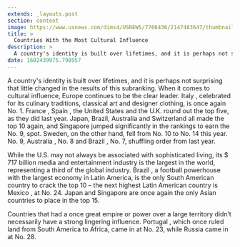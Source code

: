 ```yaml
--- 
extends: _layouts.post 
section: content 
image: https://www.usnews.com/dims4/USNEWS/7766436/2147483647/thumbnail/1280x600/quality/85/?url=http%3A%2F%2Fmedia.beam.usnews.com%2Fa9%2Fa0%2F9c24ac66404fbf1438b8ef4bd5a0%2Fbc18.bucket_culture.jpg 
title: > 
  Countries With the Most Cultural Influence 
description: > 
  A country's identity is built over lifetimes, and it is perhaps not surprising that little changed in the results of this subranking.When it comes to cultural influence, Europe continues to be the clear leader.Japan, Brazil, Australia and Switzerland all made the top 10 again, and Singapore jumped significantly in the rankings to earn the No.Japan and Singapore are once again the only Asian countries to place in the top 15.Countries that had a once great empire or power over a large territory didn’t necessarily have a strong lingering influence. 
date: 1602439975.798957 
--- 
```

A country's identity is built over lifetimes, and it is perhaps not surprising that little changed in the results of this subranking. When it comes to cultural influence, Europe continues to be the clear leader. Italy , celebrated for its culinary traditions, classical art and designer clothing, is once again No. 1. France , Spain , the United States and the U.K. round out the top five, as they did last year. Japan, Brazil, Australia and Switzerland all made the top 10 again, and Singapore jumped significantly in the rankings to earn the No. 9, spot. Sweden, on the other hand, fell from No. 10 to No. 14 this year. No. 9, Australia , No. 8 and Brazil , No. 7, shuffling order from last year.

While the U.S. may not always be associated with sophisticated living, its $ 717 billion media and entertainment industry is the largest in the world, representing a third of the global industry. Brazil , a football powerhouse with the largest economy in Latin America, is the only South American country to crack the top 10 – the next highest Latin American country is Mexico , at No. 24. Japan and Singapore are once again the only Asian countries to place in the top 15.

Countries that had a once great empire or power over a large territory didn’t necessarily have a strong lingering influence. Portugal , which once ruled land from South America to Africa, came in at No. 23, while Russia came in at No. 28.